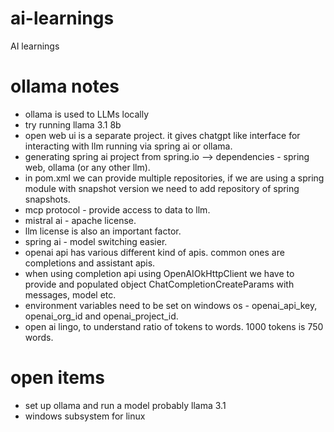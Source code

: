 # ai-learnings
AI learnings

# ollama notes
* ollama is used to LLMs locally
* try running llama 3.1 8b
* open web ui is a separate project. it gives chatgpt like interface for interacting with llm running via spring ai or ollama.
* generating spring ai project from spring.io --> dependencies - spring web, ollama (or any other llm).
* in pom.xml we can provide multiple repositories, if we are using a spring module with snapshot version we need to add repository of spring snapshots.
* mcp protocol - provide access to data to llm.
* mistral ai - apache license.
* llm license is also an important factor.
* spring ai - model switching easier.
* openai api has various different kind of apis. common ones are completions and assistant apis. 
* when using completion api using OpenAIOkHttpClient we have to provide and populated object ChatCompletionCreateParams with messages, model etc.
* environment variables need to be set on windows os - openai_api_key, openai_org_id and openai_project_id.
* open ai lingo, to understand ratio of tokens to words. 1000 tokens is 750 words. 

# open items
* set up ollama and run a model probably llama 3.1
* windows subsystem for linux 
